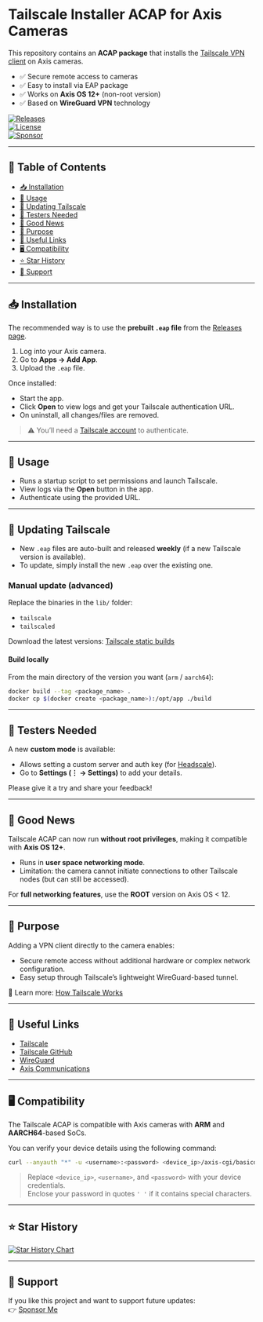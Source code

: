 # Tailscale Installer ACAP for Axis Cameras

This repository contains an **ACAP package** that installs the [Tailscale VPN client](https://tailscale.com/) on Axis cameras.

- ✅ Secure remote access to cameras  
- ✅ Easy to install via EAP package  
- ✅ Works on **Axis OS 12+** (non-root version)  
- ✅ Based on **WireGuard VPN** technology  

[![Releases](https://img.shields.io/github/v/release/Mo3he/Axis_Cam_Tailscale)](https://github.com/Mo3he/Axis_Cam_Tailscale/releases)  
[![License](https://img.shields.io/github/license/Mo3he/Axis_Cam_Tailscale)](LICENSE)  
[![Sponsor](https://img.shields.io/badge/sponsor-%E2%9D%A4-lightgrey?logo=github)](https://github.com/sponsors/Mo3he)

---

## 📑 Table of Contents

- [📥 Installation](#-installation)  
- [🚀 Usage](#-usage)  
- [🔄 Updating Tailscale](#-updating-tailscale)  
- [🧪 Testers Needed](#-testers-needed)  
- [🎉 Good News](#-good-news)  
- [🎯 Purpose](#-purpose)  
- [🔗 Useful Links](#-useful-links)  
- [🖥️ Compatibility](#️-compatibility)  
- [⭐ Star History](#-star-history)  
- [💖 Support](#-support)  

---

## 📥 Installation

The recommended way is to use the **prebuilt `.eap` file** from the [Releases page](https://github.com/Mo3he/Axis_Cam_Tailscale/releases).

1. Log into your Axis camera.  
2. Go to **Apps → Add App**.  
3. Upload the `.eap` file.  

Once installed:
- Start the app. 
- Click **Open** to view logs and get your Tailscale authentication URL.  
- On uninstall, all changes/files are removed.  

> ⚠️ You’ll need a [Tailscale account](https://tailscale.com/) to authenticate.

---

## 🚀 Usage

- Runs a startup script to set permissions and launch Tailscale.  
- View logs via the **Open** button in the app.  
- Authenticate using the provided URL.  

---

## 🔄 Updating Tailscale

- New `.eap` files are auto-built and released **weekly** (if a new Tailscale version is available).  
- To update, simply install the new `.eap` over the existing one.  

### Manual update (advanced)

Replace the binaries in the `lib/` folder:
- `tailscale`
- `tailscaled`

Download the latest versions: [Tailscale static builds](https://pkgs.tailscale.com/stable/#static)

#### Build locally

From the main directory of the version you want (`arm` / `aarch64`):

```bash
docker build --tag <package_name> .
docker cp $(docker create <package_name>):/opt/app ./build
```

---

## 🧪 Testers Needed

A new **custom mode** is available:
- Allows setting a custom server and auth key (for [Headscale](https://headscale.net/)).  
- Go to **Settings (⋮ → Settings)** to add your details.   

Please give it a try and share your feedback!

---

## 🎉 Good News

Tailscale ACAP can now run **without root privileges**, making it compatible with **Axis OS 12+**.  

- Runs in **user space networking mode**.  
- Limitation: the camera cannot initiate connections to other Tailscale nodes (but can still be accessed).  

For **full networking features**, use the **ROOT** version on Axis OS < 12.

---

## 🎯 Purpose

Adding a VPN client directly to the camera enables:  
- Secure remote access without additional hardware or complex network configuration.  
- Easy setup through Tailscale’s lightweight WireGuard-based tunnel.  

🔗 Learn more: [How Tailscale Works](https://tailscale.com/blog/how-tailscale-works/)

---

## 🔗 Useful Links

- [Tailscale](https://tailscale.com/)  
- [Tailscale GitHub](https://github.com/tailscale/tailscale)  
- [WireGuard](https://www.wireguard.com/)  
- [Axis Communications](https://www.axis.com/)  

---

## 🖥️ Compatibility

The Tailscale ACAP is compatible with Axis cameras with **ARM** and **AARCH64**-based SoCs.

You can verify your device details using the following command:

```bash
curl --anyauth "*" -u <username>:<password> <device_ip>/axis-cgi/basicdeviceinfo.cgi --data '{"apiVersion":"1.0","context":"Client defined request ID","method":"getAllProperties"}'
```

> Replace `<device_ip>`, `<username>`, and `<password>` with your device credentials.  
> Enclose your password in quotes `' '` if it contains special characters.

---

## ⭐ Star History

[![Star History Chart](https://api.star-history.com/svg?repos=Mo3he/Axis_Cam_Tailscale&type=Date)](https://www.star-history.com/#Mo3he/Axis_Cam_Tailscale&Date)

---

## 💖 Support

If you like this project and want to support future updates:  
👉 [Sponsor Me](https://github.com/sponsors/Mo3he)
